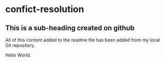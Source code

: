# confict-resolution

## This is a sub-heading created on github

All of this content added to the readme file has been added from my local Git repository.

Hello World.
